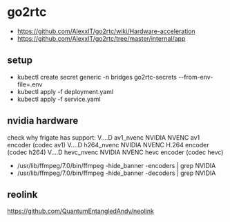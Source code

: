 # go2rtc

* https://github.com/AlexxIT/go2rtc/wiki/Hardware-acceleration
* https://github.com/AlexxIT/go2rtc/tree/master/internal/app

## setup 
* kubectl create secret generic -n bridges  go2rtc-secrets --from-env-file=.env
* kubectl apply -f deployment.yaml
* kubectl apply -f service.yaml

## nvidia hardware 
check why frigate has support:
 V....D av1_nvenc            NVIDIA NVENC av1 encoder (codec av1)
 V....D h264_nvenc           NVIDIA NVENC H.264 encoder (codec h264)
 V....D hevc_nvenc           NVIDIA NVENC hevc encoder (codec hevc)
* /usr/lib/ffmpeg/7.0/bin/ffmpeg -hide_banner -encoders | grep NVIDIA
* /usr/lib/ffmpeg/7.0/bin/ffmpeg -hide_banner -decoders | grep NVIDIA


## reolink
https://github.com/QuantumEntangledAndy/neolink